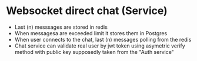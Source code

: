 # Websocket direct chat (Service)

- Last (n) messsages are stored in redis
- When messagesa are exceeded limit it stores them in Postgres
- When user connects to the chat, last (n) messages polling from the redis
- Chat service can validate real user by jwt token using asymetric verify method with public key supposedly taken from the "Auth service"
